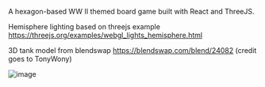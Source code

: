 A hexagon-based WW II themed board game built with React and ThreeJS.

Hemisphere lighting based on threejs example https://threejs.org/examples/webgl_lights_hemisphere.html

3D tank model from blendswap https://blendswap.com/blend/24082 (credit goes to TonyWony)

![image](https://user-images.githubusercontent.com/2363880/122683764-95abfc80-d1be-11eb-8e91-389ff6dba38f.png)
